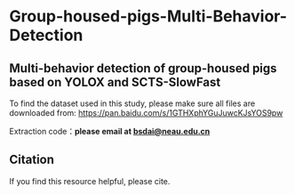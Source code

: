 # Group-housed-pigs-Multi-Behavior-Detection
## Multi-behavior detection of group-housed pigs based on YOLOX and SCTS-SlowFast

To find the dataset used in this study, please make sure all files are downloaded from: https://pan.baidu.com/s/1GTHXphYGuJuwcKJsYOS9pw 


Extraction code：**please email at bsdai@neau.edu.cn**

## Citation
If you find this resource helpful, please cite.
